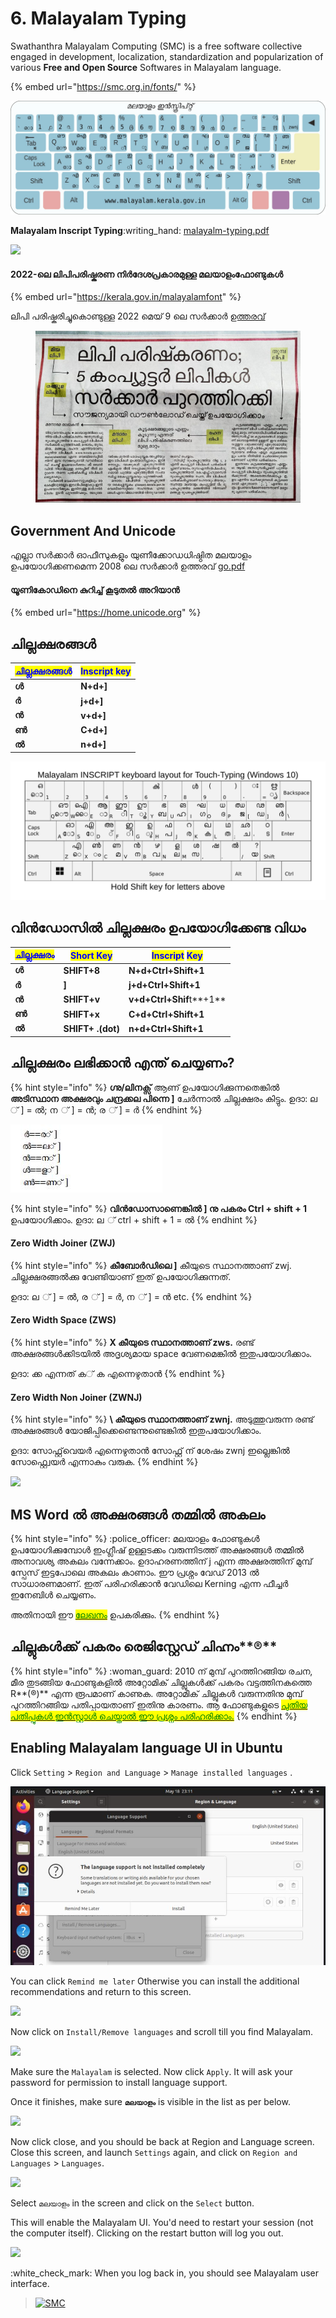 # 6. Malayalam Typing

Swathanthra Malayalam Computing (SMC) is a free software collective engaged in development, localization, standardization and popularization of various **Free and Open Source** Softwares in Malayalam language.

{% embed url="https://smc.org.in/fonts/" %}



![](../.gitbook/assets/Inscript.jpg)

**Malayalam Inscript Typing**:writing\_hand: [malayalm-typing.pdf](https://icfoss.in/doc/malayalam-typing.pdf)

![](https://img.shields.io/badge/courtesy-ICFOSS-34626c)

#### 2022-ലെ ലിപിപരിഷ്കരണ നിർദേശപ്രകാരമുള്ള മലയാളംഫോണ്ടുകൾ

{% embed url="https://kerala.gov.in/malayalamfont" %}

ലിപി പരിഷ്കരിച്ചുകൊണ്ടുള്ള 2022 മെയ് 9 ലെ സർക്കാർ [ഉത്തരവ്](https://ia802502.us.archive.org/3/items/malayalam-script-reformation-2022/Malayalam%20Script%20Reformation%202022.pdf)

<figure><img src="../.gitbook/assets/imagelipi.png" alt=""><figcaption></figcaption></figure>

## Government And Unicode

എല്ലാ സർക്കാർ ഓഫീസുകളും യുണീക്കോഡധിഷ്ഠിത മലയാളം ഉപയോഗിക്കണമെന്ന 2008 ലെ സർക്കാർ ഉത്തരവ് [ go.pdf](https://go.lsgkerala.gov.in/files/go20081110\_6255.pdf)

#### യൂണികോഡിനെ കുറിച്ച് കൂടുതൽ അറിയാൻ&#x20;

{% embed url="https://home.unicode.org" %}

## ചില്ലക്ഷരങ്ങൾ

| <mark style="color:blue;">**ചില്ലക്ഷരങ്ങൾ**</mark> | <mark style="color:blue;">**Inscript key**</mark> |
| -------------------------------------------------- | ------------------------------------------------- |
| **ൾ**                                              | **N+d+]**                                         |
| **ർ**                                              | **j+d+]**                                         |
| **ൻ**                                              | **v+d+]**                                         |
| **ൺ**                                              | **C+d+]**                                         |
| **ൽ**                                              | **n+d+]**                                         |

![](../.gitbook/assets/windows.png)

## **വിൻഡോസിൽ ചില്ലക്ഷരം ഉപയോഗിക്കേണ്ട വിധം**

| <mark style="color:blue;">**ചില്ലക്ഷരം**</mark> | <mark style="color:blue;">**Short Key**</mark> | <mark style="color:blue;">**Inscript**</mark> <mark style="color:blue;">**Key**</mark> |
| ----------------------------------------------- | ---------------------------------------------- | -------------------------------------------------------------------------------------- |
| **ൾ**                                           | **SHIFT+8**                                    | **N+d+Ctrl+Shift+1**                                                                   |
| **ർ**                                           | **]**                                          | **j+d+Ctrl+Shift+1**                                                                   |
| **ൻ**                                           | **SHIFT+v**                                    | **v+d+Ctrl+Shif**t**+1**                                                               |
| **ൺ**                                           | **SHIFT+x**                                    | **C+d+Ctrl+Shift+1**                                                                   |
| **ൽ**                                           | **SHIFT+ .(dot)**                              | **n+d+Ctrl+Shift+1**                                                                   |

## ചില്ലക്ഷരം ലഭിക്കാന്‍ എന്ത് ചെയ്യണം?

{% hint style="info" %}
**ഗ്നു/ലിനക്സ്** ആണ് ഉപയോഗിക്കുന്നതെങ്കില്‍ **അടിസ്ഥാന അക്ഷരവും ചന്ദ്രക്കല പിന്നെ ]** ചേര്‍ന്നാല്‍ ചില്ലക്ഷരം കിട്ടും. ഉദാ: ല ് ] = ല്‍; ന ് ] = ന്‍; ര ് ] = ര്‍&#x20;
{% endhint %}

![](../.gitbook/assets/shortkey.JPG)

{% hint style="info" %}
**വിന്‍ഡോസാണെങ്കില്‍ ] നു പകരം Ctrl + shift + 1** ഉപയോഗിക്കാം. ഉദാ: ല ് ctrl + shift + 1 = ല്‍&#x20;
{% endhint %}

#### Zero Width Joiner (ZWJ)

{% hint style="info" %}
**കീബോര്‍ഡിലെ ]** കീയുടെ സ്ഥാനത്താണ് zwj. ചില്ലക്ഷരങ്ങല്‍ക്കു വേണ്ടിയാണ് ഇത് ഉപയോഗിക്കുന്നത്.

ഉദാ: ല ് ] = ല്‍, ര ് ] = ര്‍, ന ് ] = ന്‍ etc.
{% endhint %}

#### Zero Width Space (ZWS)

{% hint style="info" %}
**X കീയുടെ സ്ഥാനത്താണ് zws.** രണ്ട് അക്ഷരങ്ങള്‍ക്കിടയില്‍ അദൃശ്യമായ space വേണമെങ്കില്‍ ഇതുപയോഗിക്കാം.

ഉദാ: ക്ക എന്നത് ക​് ക എന്നെഴുതാന്‍
{% endhint %}

#### Zero Width Non Joiner (ZWNJ)

{% hint style="info" %}
&#x20;**\ കീയുടെ സ്ഥാനത്താണ് zwnj.** അടുത്തുവരുന്ന രണ്ട് അക്ഷരങ്ങള്‍ യോജിപ്പിക്കെണ്ടെന്നുണ്ടെങ്കില്‍ ഇതുപയോഗിക്കാം.

ഉദാ: സോഫ്റ്റ്​​വെയര്‍ എന്നെഴുതാന്‍ സോഫ്റ്റ് ന് ശേഷം zwnj ഇല്ലെങ്കില്‍ സോഫ്റ്റ്വെയര്‍ എന്നാകും വരുക.
{% endhint %}

![](https://img.shields.io/badge/courtesy-http%3A%2F%2Fmalayalam.kerala.gov.in%2F-34626c)

## MS Word ൽ അക്ഷരങ്ങൾ തമ്മിൽ അകലം

{% hint style="info" %}
:police\_officer: മലയാളം ഫോണ്ടുകൾ ഉപയോഗിക്കുമ്പോൾ ഇംഗ്ലീഷ് ഉള്ളടക്കം വരുന്നിടത്ത് അക്ഷരങ്ങൾ തമ്മിൽ അനാവശ്യ അകലം വന്നേക്കാം. ഉദാഹരണത്തിന് j എന്ന അക്ഷരത്തിന് മുമ്പ് സ്പേസ് ഇട്ടപോലെ അകലം കാണാം. ഈ പ്രശ്നം വേഡ് 2013 ൽ സാധാരണമാണ്. ഇത് പരിഹരിക്കാൻ വേഡിലെ Kerning എന്ന ഫീച്ചർ ഇനേബിൾ ചെയ്യണം.

&#x20;അതിനായി ഈ [<mark style="color:green;">ലേഖനം</mark>](https://www.dummies.com/software/microsoft-office/word/how-to-enable-kerning-in-word-2013-documents/) ഉപകരിക്കും.
{% endhint %}

## ചില്ലുകൾക്ക് പകരം രെജിസ്റ്റേഡ് ചിഹ്നം**®**

{% hint style="info" %}
:woman\_guard:  2010 ന് മുമ്പ് പുറത്തിറങ്ങിയ രചന, മീര തുടങ്ങിയ ഫോണ്ടുകളിൽ അറ്റോമിക് ചില്ലുകൾക്ക് പകരം വട്ടത്തിനകത്തെ R**(®)** എന്ന രൂപമാണ് കാണുക. അറ്റോമിക് ചില്ലുകൾ വരുന്നതിനു മുമ്പ് പുറത്തിറങ്ങിയ പതിപ്പായതാണ് ഇതിനു കാരണം. ആ ഫോണ്ടുകളുടെ [<mark style="color:green;">പുതിയ പതിപ്പുകൾ ഇൻസ്റ്റാൾ ചെയ്താൽ ഈ പ്രശ്നം പരിഹരിക്കാം.</mark>](https://smc.org.in/fonts/)
{% endhint %}

## **Enabling Malayalam language UI in Ubuntu**

Click `Setting` > `Region and Language` > `Manage installed languages` .

![](../.gitbook/assets/img11.JPG)

You can click `Remind me later` Otherwise you can install the additional recommendations and return to this screen.

![](https://smc.org.in/articles/images/ubuntu.20.04/language\_support\_2.png)

Now click on `Install/Remove languages` and scroll till you find Malayalam.

![](https://smc.org.in/articles/images/ubuntu.20.04/language\_support\_3.png)

Make sure the `Malayalam` is selected. Now click `Apply`. It will ask your password for permission to install language support.

Once it finishes, make sure **`മലയാളം`** is visible in the list as per below.

![](https://smc.org.in/articles/images/ubuntu.20.04/language\_support\_4.png)

Now click close, and you should be back at Region and Language screen. Close this screen, and launch `Settings` again, and click on `Region and Languages` > `Languages`.

![](https://smc.org.in/articles/images/ubuntu.20.04/language\_support\_5.png)

Select `മലയാളം` in the screen and click on the `Select` button.

This will enable the Malayalam UI. You'd need to restart your session (not the computer itself). Clicking on the restart button will log you out.

![](https://smc.org.in/articles/images/ubuntu.20.04/language\_support\_6.png)

:white\_check\_mark: When you log back in, you should see Malayalam user interface.

> [![SMC](https://img.shields.io/badge/Courtesy-Swathanthra%20Malayalam%20Computing-1B98F5)](https://smc.org.in/)





